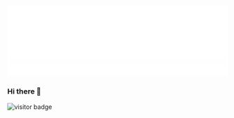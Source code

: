 <div background-color="black" width="100%" height="100%">
<div align="left">
    <img src="https://github.com/brandonswansfeger/brandonswansfeger/blob/main/banner_twocolors.svg" alt="css-in-readme">
</div>


<div align="center">
    <img src="https://github.com/brandonswansfeger/brandonswansfeger/blob/main/banner_typewriter.svg" width="600px" alt="css-in-readme">
</div>


### Hi there 👋
![visitor badge](https://visitor-badge.glitch.me/badge?page_id=brandonswansfeger.visitor-badge)
<!--
**brandonswansfeger/brandonswansfeger** is a ✨ _special_ ✨ repository because its `README.md` (this file) appears on your GitHub profile.
![visitors](https://visitor-badge.glitch.me/badge?page_id=brandonswansfeger.brandonswansfeger)
Here are some ideas to get you started:

- 🔭 I’m currently working on ...
- 🌱 I’m currently learning ...
- 👯 I’m looking to collaborate on ...
- 🤔 I’m looking for help with ...
- 💬 Ask me about ...
- 📫 How to reach me: ...
- 😄 Pronouns: ...
- ⚡ Fun fact: ...
-->
</div>
